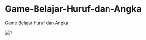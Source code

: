 # Game-Belajar-Huruf-dan-Angka
Game Belajar Huruf dan Angka

![1](https://user-images.githubusercontent.com/66160434/213861499-a11cb3fa-03c5-4648-af80-9b8433dd0cac.png)
